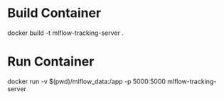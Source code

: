 # Build Container
docker build -t mlflow-tracking-server .

# Run Container
docker run -v $(pwd)/mlflow_data:/app -p 5000:5000 mlflow-tracking-server


